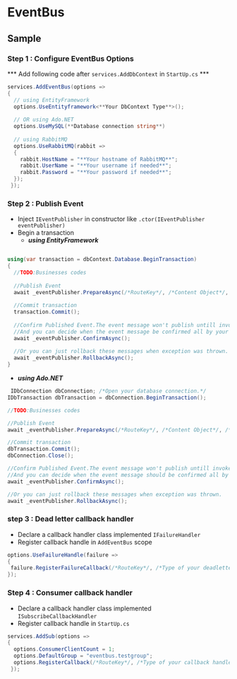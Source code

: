 # EventBus
## Sample
### Step 1 : Configure EventBus Options
*** Add following code after `services.AddDbContext` in `StartUp.cs` ***
```csharp
services.AddEventBus(options =>
{
  // using EntityFramework
  options.UseEntityframework<**Your DbContext Type**>();
  
  // OR using Ado.NET 
  options.UseMySQL(**Database connection string**)
  
  // using RabbitMQ
  options.UseRabbitMQ(rabbit =>
  {
    rabbit.HostName = "**Your hostname of RabbitMQ**";
    rabbit.UserName = "**Your username if needed**";
    rabbit.Password = "**Your password if needed**";
  });
 });
 ```

### Step 2 : Publish Event
* Inject `IEventPublisher` in constructor like `.ctor(IEventPublisher eventPublisher)`
* Begin a transaction
  * ***using EntityFramework***
```csharp

using(var transaction = dbContext.Database.BeginTransaction)
{
  //TODO:Businesses codes
  
  //Publish Event
  await _eventPublisher.PrepareAsync(/*RouteKey*/, /*Content Object*/, /*MetaData Object*/);
  
  //Commit transaction
  transaction.Commit();
  
  //Confirm Published Event.The event message won't publish untill invoked **IEventPublisher.ConfirmAsync()**
  //And you can decide when the event message be confirmed all by your self.
  await _eventPublisher.ConfirmAsync();
  
  //Or you can just rollback these messages when exception was thrown.
  await _eventPublisher.RollbackAsync();
}
```
  * ***using Ado.NET***
  
  ```csharp
  IDbConnection dbConnection; /*Open your database connection.*/
  IDbTransaction dbTransaction = dbConnection.BeginTransaction();
  
  //TODO:Businesses codes
  
  //Publish Event
  await _eventPublisher.PrepareAsync(/*RouteKey*/, /*Content Object*/, /*MetaData Object*/,dbConnection,dbTransaction);
  
  //Commit transaction
  dbTransaction.Commit();
  dbConnection.Close();
  
  //Confirm Published Event.The event message won't publish untill invoked **IEventPublisher.ConfirmAsync()**
  //And you can decide when the event message should be confirmed all by your self.
  await _eventPublisher.ConfirmAsync();
  
  //Or you can just rollback these messages when exception was thrown.
  await _eventPublisher.RollbackAsync();
  ```
  
### step 3 : Dead letter callback handler
 * Declare a callback handler class implemented `IFailureHandler`
 * Register callback handle in `AddEventBus` scope
 ```csharp
 options.UseFailureHandle(failure =>
 {
  failure.RegisterFailureCallback(/*RouteKey*/, /*Type of your deadletter callback handler*/);
 });
 ```
 
 
 
### Step 4 : Consumer callback handler
* Declare a callback handler class implemented `ISubscribeCallbackHandler`
* Register callback handle in `StartUp.cs`
```csharp
services.AddSub(options =>
{
  options.ConsumerClientCount = 1;
  options.DefaultGroup = "eventbus.testgroup";
  options.RegisterCallback(/*RouteKey*/, /*Type of your callback handler*/);
 });
 ```
 

